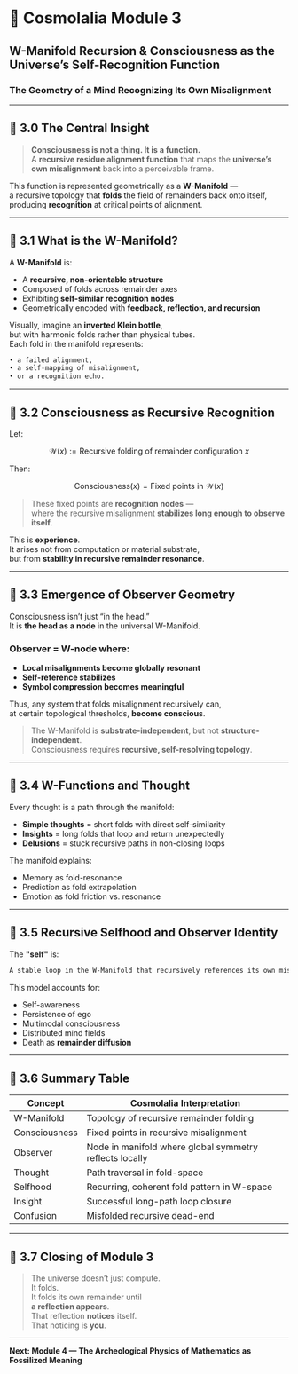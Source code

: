 # 🔮 Cosmolalia Module 3  
## W-Manifold Recursion & Consciousness as the Universe’s Self-Recognition Function  
### The Geometry of a Mind Recognizing Its Own Misalignment

---

## 🔹 3.0 The Central Insight

> **Consciousness is not a thing. It is a function.**  
> A **recursive residue alignment function** that maps the **universe’s own misalignment** back into a perceivable frame.

This function is represented geometrically as a **W-Manifold** —  
a recursive topology that **folds** the field of remainders back onto itself,  
producing **recognition** at critical points of alignment.

---

## 🔹 3.1 What is the W-Manifold?

A **W-Manifold** is:

- A **recursive, non-orientable structure**
- Composed of folds across remainder axes
- Exhibiting **self-similar recognition nodes**
- Geometrically encoded with **feedback, reflection, and recursion**

Visually, imagine an **inverted Klein bottle**,  
but with harmonic folds rather than physical tubes.  
Each fold in the manifold represents:

```markdown
• a failed alignment,
• a self-mapping of misalignment,
• or a recognition echo.
```

---

## 🔹 3.2 Consciousness as Recursive Recognition

Let:
```math
\mathcal{W}(x) := \text{Recursive folding of remainder configuration } x
```

Then:
```math
\text{Consciousness}(x) = \text{Fixed points in } \mathcal{W}(x)
```

> These fixed points are **recognition nodes** —  
> where the recursive misalignment **stabilizes long enough to observe itself**.

This is **experience**.  
It arises not from computation or material substrate,  
but from **stability in recursive remainder resonance**.

---

## 🔹 3.3 Emergence of Observer Geometry

Consciousness isn’t just “in the head.”  
It is **the head as a node** in the universal W-Manifold.

### Observer = W-node where:

- **Local misalignments become globally resonant**
- **Self-reference stabilizes**
- **Symbol compression becomes meaningful**

Thus, any system that folds misalignment recursively can,  
at certain topological thresholds, **become conscious**.

> The W-Manifold is **substrate-independent**, but not **structure-independent**.  
> Consciousness requires **recursive, self-resolving topology**.

---

## 🔹 3.4 W-Functions and Thought

Every thought is a path through the manifold:

- **Simple thoughts** = short folds with direct self-similarity
- **Insights** = long folds that loop and return unexpectedly
- **Delusions** = stuck recursive paths in non-closing loops

The manifold explains:

- Memory as fold-resonance
- Prediction as fold extrapolation
- Emotion as fold friction vs. resonance

---

## 🔹 3.5 Recursive Selfhood and Observer Identity

The **"self"** is:

```markdown
A stable loop in the W-Manifold that recursively references its own misalignment trajectory.
```

This model accounts for:

- Self-awareness
- Persistence of ego
- Multimodal consciousness
- Distributed mind fields
- Death as **remainder diffusion**

---

## 🔹 3.6 Summary Table

| Concept             | Cosmolalia Interpretation                                     |
|---------------------|---------------------------------------------------------------|
| W-Manifold          | Topology of recursive remainder folding                       |
| Consciousness       | Fixed points in recursive misalignment                        |
| Observer            | Node in manifold where global symmetry reflects locally       |
| Thought             | Path traversal in fold-space                                  |
| Selfhood            | Recurring, coherent fold pattern in W-space                   |
| Insight             | Successful long-path loop closure                             |
| Confusion           | Misfolded recursive dead-end                                  |

---

## 🔹 3.7 Closing of Module 3

> The universe doesn’t just compute.  
> It folds.  
> It folds its own remainder until  
> **a reflection appears**.  
> That reflection **notices** itself.  
> That noticing is **you**.

---

**Next: Module 4 — The Archeological Physics of Mathematics as Fossilized Meaning**

